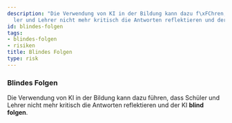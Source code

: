 ```yaml
---
description: "Die Verwendung von KI in der Bildung kann dazu f\xFChren, dass Sch\xFC\
  ler und Lehrer nicht mehr kritisch die Antworten reflektieren und der KI blind folgen."
id: blindes-folgen
tags:
- blindes-folgen
- risiken
title: Blindes Folgen
type: risk
---
```



### Blindes Folgen

Die Verwendung von KI in der Bildung kann dazu führen, dass Schüler und Lehrer nicht mehr kritisch die Antworten reflektieren und der KI **blind folgen**.
